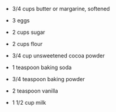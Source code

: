 * 3/4 cups butter or margarine, softened

* 3 eggs

* 2 cups sugar

* 2 cups flour

* 3/4 cup unsweetened cocoa powder

* 1 teaspoon baking soda

* 3/4 teaspoon baking powder

* 2 teaspoon vanilla

* 1 1/2 cup milk

